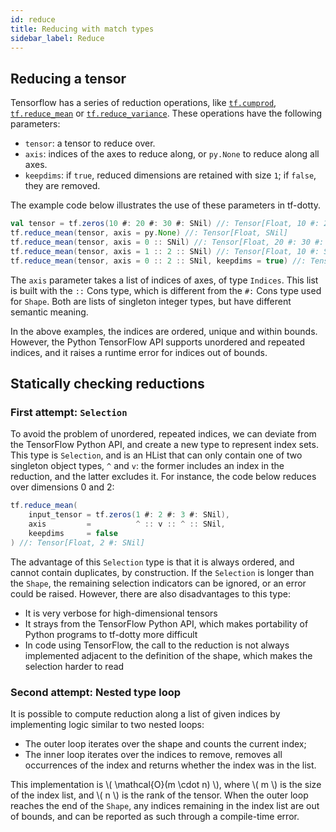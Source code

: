 ```yaml
---
id: reduce
title: Reducing with match types
sidebar_label: Reduce
---
```


## Reducing a tensor

Tensorflow has a series of reduction operations, like [`tf.cumprod`](https://www.tensorflow.org/versions/r1.15/api_docs/python/tf/math/cumprod), [`tf.reduce_mean`](https://www.tensorflow.org/versions/r1.15/api_docs/python/tf/math/reduce_mean) or [`tf.reduce_variance`](https://www.tensorflow.org/versions/r1.15/api_docs/python/tf/math/reduce_variance). These operations have the following parameters:

- `tensor`: a tensor to reduce over.
- `axis`: indices of the axes to reduce along, or `py.None` to reduce along all axes.
- `keepdims`: if `true`, reduced dimensions are retained with size `1`; if `false`, they are removed.

The example code below illustrates the use of these parameters in tf-dotty.

```scala
val tensor = tf.zeros(10 #: 20 #: 30 #: SNil) //: Tensor[Float, 10 #: 20 #: 30 #: SNil]
tf.reduce_mean(tensor, axis = py.None) //: Tensor[Float, SNil]
tf.reduce_mean(tensor, axis = 0 :: SNil) //: Tensor[Float, 20 #: 30 #: SNil]
tf.reduce_mean(tensor, axis = 1 :: 2 :: SNil) //: Tensor[Float, 10 #: SNil]
tf.reduce_mean(tensor, axis = 0 :: 2 :: SNil, keepdims = true) //: Tensor[Float, 1 #: 20 #: 1 #: SNil]
```

The `axis` parameter takes a list of indices of axes, of type `Indices`. This list is built with the `::` Cons type, which is different from the `#:` Cons type used for `Shape`. Both are lists of singleton integer types, but have different semantic meaning.

In the above examples, the indices are ordered, unique and within bounds. However, the Python TensorFlow API supports unordered and repeated indices, and it raises a runtime error for indices out of bounds.

## Statically checking reductions

### First attempt: `Selection`

To avoid the problem of unordered, repeated indices, we can deviate from the TensorFlow Python API, and create a new type to represent index sets. This type is `Selection`, and is an HList that can only contain one of two singleton object types, `^` and `v`: the former includes an index in the reduction, and the latter excludes it. For instance, the code below reduces over dimensions 0 and 2:

```scala
tf.reduce_mean(
    input_tensor = tf.zeros(1 #: 2 #: 3 #: SNil),
    axis         =          ^ :: v :: ^ :: SNil,
    keepdims     = false
) //: Tensor[Float, 2 #: SNil]
```

The advantage of this `Selection` type is that it is always ordered, and cannot contain duplicates, by construction. If the `Selection` is longer than the `Shape`, the remaining selection indicators can be ignored, or an error could be raised. However, there are also disadvantages to this type:

- It is very verbose for high-dimensional tensors
- It strays from the TensorFlow Python API, which makes portability of Python programs to tf-dotty more difficult
- In code using TensorFlow, the call to the reduction is not always implemented adjacent to the definition of the shape, which makes the selection harder to read

### Second attempt: Nested type loop

It is possible to compute reduction along a list of given indices by implementing logic similar to two nested loops:

- The outer loop iterates over the shape and counts the current index;
- The inner loop iterates over the indices to remove, removes all occurrences of the index and returns whether the index was in the list.

This implementation is \\( \mathcal{O}(m \cdot n) \\), where \\( m \\) is the size of the index list, and \\( n \\) is the rank of the tensor. When the outer loop reaches the end of the `Shape`, any indices remaining in the index list are out of bounds, and can be reported as such through a compile-time error.

